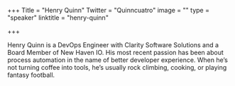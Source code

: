 +++
Title = "Henry Quinn"
Twitter = "Quinncuatro"
image = ""
type = "speaker"
linktitle = "henry-quinn"

+++

Henry Quinn is a DevOps Engineer with Clarity Software Solutions and a Board Member of New Haven IO. His most recent passion has been about process automation in the name of better developer experience. When he’s not turning coffee into tools, he’s usually rock climbing, cooking, or playing fantasy football.
